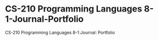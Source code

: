 # CS-210 Programming Languages 8-1-Journal-Portfolio
CS-210 Programming Languages 8-1 Journal: Portfolio
